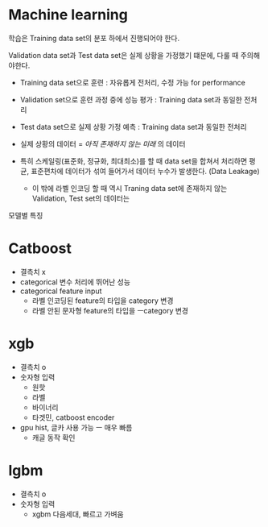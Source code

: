 # Machine learning
학습은 Training data set의 분포 하에서 진행되어야 한다.

Validation data set과 Test data set은 실제 상황을 가정했기 떄문에, 다룰 때 주의해야한다.

- Training data set으로 훈련 : 
자유롭게 전처리, 수정 가능 for performance

- Validation set으로 훈련 과정 중에 성능 평가 : Training data set과 동일한 전처리

- Test data set으로 실제 상황 가정 예측 : Training data set과 동일한 전처리


- 실제 상황의 데이터 = _아직 존재하지 않는 미래_ 의 데이터

- 특히 스케일링(표준화, 정규화, 최대최소)를 할 때 data set을 합쳐서 처리하면 평균, 표준편차에 데이터가 섞여 들어가서 데이터 누수가 발생한다. (Data Leakage)
  - 이 밖에 라벨 인코딩 할 때 역시 Traning data set에 존재하지 않는 Validation, Test set의 데이터는 



모델별 특징

# Catboost
- 결측치 x
- categorical 변수 처리에 뛰어난 성능
- categorical feature input    
    - 라벨 인코딩된 feature의 타입을 category 변경
    - 라벨 안된 문자형 feature의 타입을 ㅡcategory 변경
    

# xgb
- 결측치 o
- 숫자형 입력
    - 원핫
    - 라벨
    - 바이너리
    - 타겟민, catboost  encoder
- gpu hist,  글카 사용 가능 ㅡ 매우 빠름
    - 캐글 동작 확인
    

# lgbm

- 결측치 o
- 숫자형  입력
    - xgbm 다음세대, 빠르고 가벼움

